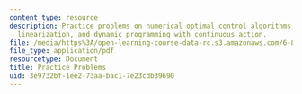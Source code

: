 ```yaml
---
content_type: resource
description: Practice problems on numerical optimal control algorithms, partial feedback
  linearization, and dynamic programming with continuous action.
file: /media/https%3A/open-learning-course-data-rc.s3.amazonaws.com/6-832-underactuated-robotics-spring-2009/3e9732bf1ee273aabac17e23cdb39690_MIT6_832s09_exam01_practice.pdf
file_type: application/pdf
resourcetype: Document
title: Practice Problems
uid: 3e9732bf-1ee2-73aa-bac1-7e23cdb39690
---
```

